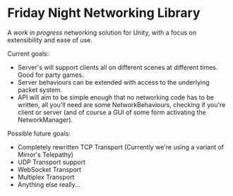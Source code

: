 # Friday Night Networking Library

A *work in progress* networking solution for Unity, with a focus on extensibility and ease of use.

Current goals:

- Server's will support clients all on different scenes at different times. Good for party games.
- Server behaviours can be extended with access to the underlying packet system.
- API will aim to be simple enough that no networking code has to be written, all you'll need are some NetworkBehaviours, checking if you're client or server (and of course a GUI of some form activating the NetworkManager).

Possible future goals:

- Completely rewritten TCP Transport (Currently we're using a variant of Mirror's Telepathy)
- UDP Transport support
- WebSocket Transport
- Multiplex Transport
- Anything else really...
